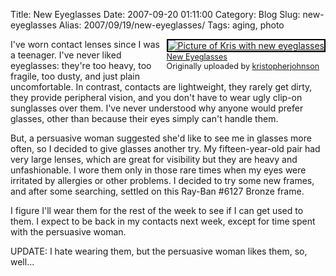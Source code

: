 Title: New Eyeglasses
Date: 2007-09-20 01:11:00
Category: Blog
Slug: new-eyeglasses
Alias: 2007/09/19/new-eyeglasses/
Tags: aging, photo


<div style="float: right; margin-left: 10px; margin-bottom: 10px;"> <a href="http://www.flickr.com/photos/kristopherjohnson/1410292554/" title="photo sharing"><img src="http://farm2.static.flickr.com/1425/1410292554_70ab78a73a_m.jpg" alt="Picture of Kris with new eyeglasses" style="border: solid 2px #000000;" /></a> <br /> <span style="font-size: 0.9em; margin-top: 0px;">  <a href="http://www.flickr.com/photos/kristopherjohnson/1410292554/">New Eyeglasses</a>  <br />  Originally uploaded by <a href="http://www.flickr.com/people/kristopherjohnson/">kristopherjohnson</a> </span></div>
<p>
I've worn contact lenses since I was a teenager.  I've never liked eyeglasses: they're too heavy, too fragile, too dusty, and just plain uncomfortable.  In contrast, contacts are lightweight, they rarely get dirty, they provide peripheral vision, and you don't have to wear ugly clip-on sunglasses over them.  I've never understood why anyone would prefer glasses, other than because their eyes simply can't handle them.
</p>
<p>
But, a persuasive woman suggested she'd like to see me in glasses more often, so I decided to give glasses another try.  My fifteen-year-old pair had very large lenses, which are great for visibility but they are heavy and unfashionable.  I wore them only in those rare times when my eyes were irritated by allergies or other problems.  I decided to try some new frames, and after some searching, settled on this Ray-Ban #6127 Bronze frame.
</p>
<p>
I figure I'll wear them for the rest of the week to see if I can get used to them.  I expect to be back in my contacts next week, except for time spent with the persuasive woman.
</p>
<p>
UPDATE: I hate wearing them, but the persuasive woman likes them, so, well...
</p>

